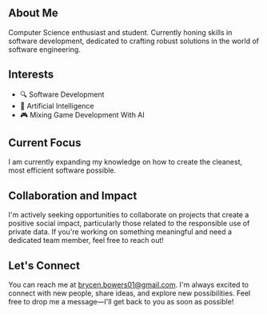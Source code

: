 ## About Me

Computer Science enthusiast and student. Currently honing skills in software development, dedicated to crafting robust solutions in the world of software engineering.

## Interests

- 🔍 Software Development
- 🧠 Artificial Intelligence
- 🎮 Mixing Game Development With AI

## Current Focus

I am currently expanding my knowledge on how to create the cleanest, most efficient software possible.

## Collaboration and Impact

I'm actively seeking opportunities to collaborate on projects that create a positive social impact, particularly those related to the responsible use of private data. If you're working on something meaningful and need a dedicated team member, feel free to reach out!

## Let's Connect

You can reach me at brycen.bowers01@gmail.com. I'm always excited to connect with new people, share ideas, and explore new possibilities. Feel free to drop me a message—I'll get back to you as soon as possible!

<!---
BrycenAB/BrycenAB is a ✨ special ✨ repository because its `README.md` (this file) appears on your GitHub profile.
You can click the Preview link to take a look at your changes.
--->
